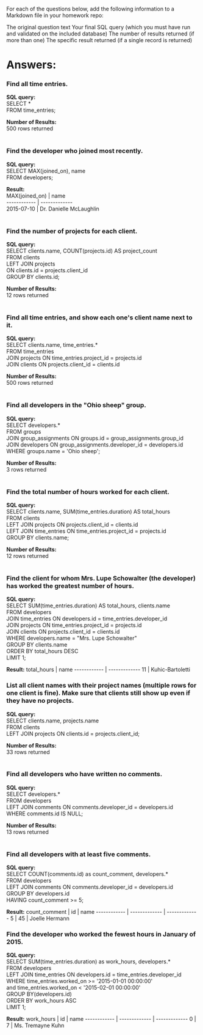 For each of the questions below, add the following information to a Markdown file in your homework repo:

The original question text
Your final SQL query (which you must have run and validated on the included database)
The number of results returned (if more than one)
The specific result returned (if a single record is returned)

# Answers:

### **Find all time entries.**

**SQL query:**<br>
SELECT *<br>
FROM time_entries;<br>

**Number of Results:**<br>
500 rows returned<br><br>


### **Find the developer who joined most recently.**

**SQL query:**<br>
SELECT MAX(joined_on), name<br>
FROM developers;<br>

**Result:**<br>
MAX(joined_on) | name <br>
------------ | ------------- <br>
2015-07-10 | Dr. Danielle McLaughlin <br>
<br>

### **Find the number of projects for each client.**

**SQL query:**<br>
SELECT clients.name, COUNT(projects.id) AS project_count<br>
FROM clients<br>
LEFT JOIN projects<br>
ON clients.id = projects.client_id<br>
GROUP BY clients.id;<br>

**Number of Results:**<br>
12 rows returned<br><br>

### **Find all time entries, and show each one's client name next to it.**
**SQL query:**<br>
SELECT clients.name, time_entries.*<br>
FROM time_entries<br>
JOIN projects ON time_entries.project_id = projects.id<br>
JOIN clients ON projects.client_id = clients.id<br>

**Number of Results:**<br>
500 rows returned<br><br>

### **Find all developers in the "Ohio sheep" group.**

**SQL query:**<br>
SELECT developers.*<br>
FROM groups<br>
JOIN group_assignments ON groups.id = group_assignments.group_id<br>
JOIN developers ON group_assignments.developer_id = developers.id<br>
WHERE groups.name = 'Ohio sheep';<br>

**Number of Results:**<br>
3 rows returned<br><br>

### **Find the total number of hours worked for each client.**

**SQL query:**<br>
SELECT clients.name, SUM(time_entries.duration) AS total_hours<br>
FROM clients<br>
LEFT JOIN projects ON projects.client_id = clients.id <br>
LEFT JOIN  time_entries ON time_entries.project_id = projects.id<br>
GROUP BY clients.name;<br>

**Number of Results:**<br>
12 rows returned<br><br>

### **Find the client for whom Mrs. Lupe Schowalter (the developer) has worked the greatest number of hours.**

**SQL query:**<br>
SELECT SUM(time_entries.duration) AS total_hours, clients.name<br>
FROM developers <br>
JOIN time_entries ON developers.id = time_entries.developer_id <br>
JOIN  projects ON time_entries.project_id = projects.id<br>
JOIN clients ON projects.client_id = clients.id<br>
WHERE developers.name = "Mrs. Lupe Schowalter"<br>
GROUP BY clients.name<br>
ORDER BY total_hours DESC <br>
LIMIT 1;

**Result:**
total_hours | name
------------ | -------------
11 | Kuhic-Bartoletti
<br>

### **List all client names with their project names (multiple rows for one client is fine). Make sure that clients still show up even if they have no projects.**

**SQL query:**<br>
SELECT clients.name, projects.name<br>
FROM clients<br>
LEFT JOIN projects ON clients.id = projects.client_id;<br>

**Number of Results:**<br>
33 rows returned<br><br>

### **Find all developers who have written no comments.**

**SQL query:**<br>
SELECT developers.*<br>
FROM developers<br>
LEFT JOIN comments ON comments.developer_id = developers.id<br>
WHERE comments.id IS NULL;<br>

**Number of Results:**<br>
13 rows returned<br><br>

### **Find all developers with at least five comments.**

**SQL query:**<br>
SELECT COUNT(comments.id) as count_comment, developers.*<br>
FROM developers<br>
LEFT JOIN comments ON comments.developer_id = developers.id<br>
GROUP BY developers.id<br>
HAVING count_comment >= 5;<br>

**Result:**
count_comment | id | name 
------------ | ------------- | ------------- 
5 | 45 | Joelle Hermann
<br>

### **Find the developer who worked the fewest hours in January of 2015.**

**SQL query:**<br>
SELECT SUM(time_entries.duration) as work_hours, developers.*<br>
FROM developers<br>
LEFT JOIN time_entries ON developers.id = time_entries.developer_id<br>
WHERE time_entries.worked_on >= '2015-01-01 00:00:00' <br>
       and time_entries.worked_on < '2015-02-01 00:00:00'<br>
GROUP BY(developers.id)<br>
ORDER BY work_hours ASC<br>
LIMIT 1;<br>

**Result:**
work_hours | id | name 
------------ | ------------- | ------------- 
0 | 7 | Ms. Tremayne Kuhn
<br>



